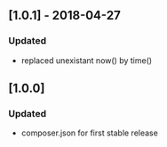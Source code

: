 ## [1.0.1] - 2018-04-27
### Updated
- replaced unexistant now() by time()

## [1.0.0]
### Updated
- composer.json for first stable release
